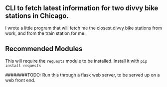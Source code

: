 CLI to fetch latest information for two divvy bike stations in Chicago.
---------
I wrote a little program that will fetch me the closest divvy bike stations from work, and from the train station for me.

Recommended Modules
--------
This will require the ```requests``` module to be installed. Install it with ```pip install requests```

########TODO: Run this through a flask web server, to be served up on a web front end. 

